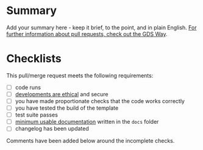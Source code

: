 # Summary

Add your summary here - keep it brief, to the point, and in plain English. [For further
information about pull requests, check out the GDS
Way](https://gds-way.cloudapps.digital/standards/pull-requests.html).

# Checklists

<!--
These are DO-CONFIRM checklists; it CONFIRMs that you have DOne each item.

Outstanding actions should be completed before reviewers are assigned; if actions are
irrelevant, please try and add a comment stating why.

Incomplete pull/merge requests MAY be blocked until actions are resolved, or closed at
the reviewers' discretion.
-->

This pull/merge request meets the following requirements:

- [ ] code runs
- [ ] [developments are ethical][data-ethics-framework] and secure
- [ ] you have made proportionate checks that the code works correctly
- [ ] you have tested the build of the template
- [ ] test suite passes
- [ ] [minimum usable documentation][agilemodeling] written in the `docs` folder
- [ ] changelog has been updated

Comments have been added below around the incomplete checks.

[agilemodeling]: http://agilemodeling.com/essays/documentLate.htm
[data-ethics-framework]: https://www.gov.uk/government/publications/data-ethics-framework
